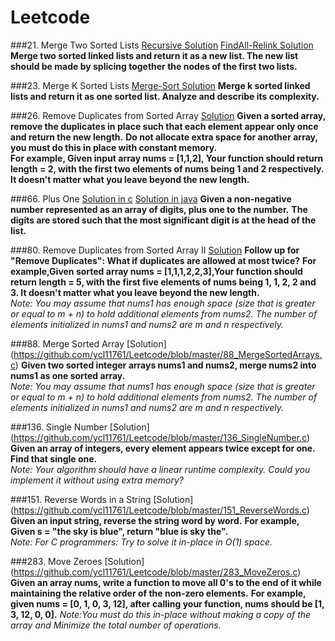# Leetcode

###21. Merge Two Sorted Lists [Recursive Solution](https://github.com/ycl11761/Leetcode/blob/master/21_MergeSortedLists.c)   [FindAll-Relink Solution](https://github.com/ycl11761/Leetcode/blob/master/21_MergeSortedLists2.c)      
**Merge two sorted linked lists and return it as a new list. The new list should be made by splicing together the nodes of the first two lists.**                                      

###23. Merge K Sorted Lists [Merge-Sort Solution](https://github.com/ycl11761/Leetcode/blob/master/23_MergeKSortedLists.c)
**Merge k sorted linked lists and return it as one sorted list. Analyze and describe its complexity.**

###26. Remove Duplicates from Sorted Array [Solution](https://github.com/ycl11761/Leetcode/blob/master/26_RemoveDuplicates.c) 
**Given a sorted array, remove the duplicates in place such that each element appear only once and return the new length.**
**Do not allocate extra space for another array, you must do this in place with constant memory.**                         
**For example, Given input array nums = [1,1,2], Your function should return length = 2, with the first two elements of nums being 1 and 2 respectively. It doesn't matter what you leave beyond the new length.**        

###66. Plus One [Solution in c](https://github.com/ycl11761/Leetcode/blob/master/66_PlusOne.c)        [Solution in java](https://github.com/ycl11761/Leetcode/blob/master/66_PlusOne.java)
**Given a non-negative number represented as an array of digits, plus one to the number.**                                    **The digits are stored such that the most significant digit is at the head of the list.**                            

###80. Remove Duplicates from Sorted Array II [Solution](https://github.com/ycl11761/Leetcode/blob/master/80_RemoveDuplicatesII.c)
**Follow up for "Remove Duplicates": What if duplicates are allowed at most twice?**
**For example,Given sorted array nums = [1,1,1,2,2,3],Your function should return length = 5, with the first five elements of nums being 1, 1, 2, 2 and 3. It doesn't matter what you leave beyond the new length.**                              
*Note: You may assume that nums1 has enough space (size that is greater or equal to m + n) to hold additional elements from nums2. The number of elements initialized in nums1 and nums2 are m and n respectively.*  

###88. Merge Sorted Array [Solution] (https://github.com/ycl11761/Leetcode/blob/master/88_MergeSortedArrays.c)
**Given two sorted integer arrays nums1 and nums2, merge nums2 into nums1 as one sorted array.**                              
*Note: You may assume that nums1 has enough space (size that is greater or equal to m + n) to hold additional elements from nums2. The number of elements initialized in nums1 and nums2 are m and n respectively.*  

###136. Single Number [Solution] (https://github.com/ycl11761/Leetcode/blob/master/136_SingleNumber.c)
**Given an array of integers, every element appears twice except for one. Find that single one.**                   
*Note: Your algorithm should have a linear runtime complexity. Could you implement it without using extra memory?*            

###151. Reverse Words in a String [Solution] (https://github.com/ycl11761/Leetcode/blob/master/151_ReverseWords.c)
**Given an input string, reverse the string word by word.**                                                                   **For example, Given s = "the sky is blue", return "blue is sky the".**  
*Note: For C programmers: Try to solve it in-place in O(1) space.*      

###283. Move Zeroes [Solution] (https://github.com/ycl11761/Leetcode/blob/master/283_MoveZeros.c)
**Given an array nums, write a function to move all 0's to the end of it while maintaining the relative order of the non-zero elements.**
**For example, given nums = [0, 1, 0, 3, 12], after calling your function, nums should be [1, 3, 12, 0, 0].**
*Note:You must do this in-place without making a copy of the array and Minimize the total number of operations.* 
